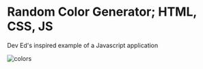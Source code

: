 # Random Color Generator; HTML, CSS, JS
Dev Ed's inspired example of a Javascript application

![colors](https://user-images.githubusercontent.com/70057309/168447877-ea2753ba-b25f-41b3-888a-16f9529e9a76.JPG)
